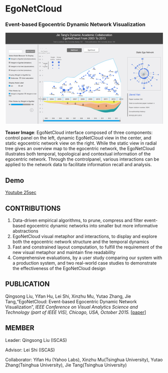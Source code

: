 ﻿# EgoNetCloud

### Event-based Egocentric Dynamic Network Visualization
 
![](./EgoNetCloud.png )

**Teaser Image**: EgoNetCloud interface composed of three components: control panel on the left, dynamic EgoNetCloud view in the center, and static egocentric network view on the right. While the static view in radial tree gives an overview map to the egocentric network, the EgoNetCloud illustrates both temporal, topological and contextual information of the egocentric network. Through the controlpanel, various interactions can be applied to the network data to facilitate information recall and analysis.

## Demo

[Youtube 25sec](https://youtu.be/owArT83e2OU)

## CONTRIBUTIONS

1. Data-driven empirical algorithms, to prune, compress and filter event-based egocentric dynamic networks into smaller but more informative abstractions
2. EgoNetCloud visual metaphor and interactions, to display and explore both the egocentric network structure and the temporal dynamics
3. Fast and constrained layout computation, to fulfill the requirement of the new visual metaphor and maintain fine readability
4. Comprehensive evaluations, by a user study comparing our system with a production system, and two real-world case studies to demonstrate the effectiveness of the EgoNetCloud design

## PUBLICATION

Qingsong Liu, Yifan Hu, Lei Shi, Xinzhu Mu, Yutao Zhang, Jie Tang,“EgoNetCloud: Event-based Egocentric Dynamic Network Visualization”, *IEEE Conference on Visual Analytics Science and Technology (part of IEEE VIS), Chicago, USA, October 2015.* [[paper](//iscas-vis.github.io/researches/QingsongLiu/EgoNetCloud.pdf)]
 
## MEMBER

Leader: Qingsong Liu (ISCAS)

Advisor: Lei Shi (ISCAS)

Collaborator: Yifan Hu (Yahoo Labs), Xinzhu Mu(Tsinghua University), Yutao Zhang(Tsinghua University), Jie Tang(Tsinghua University)
